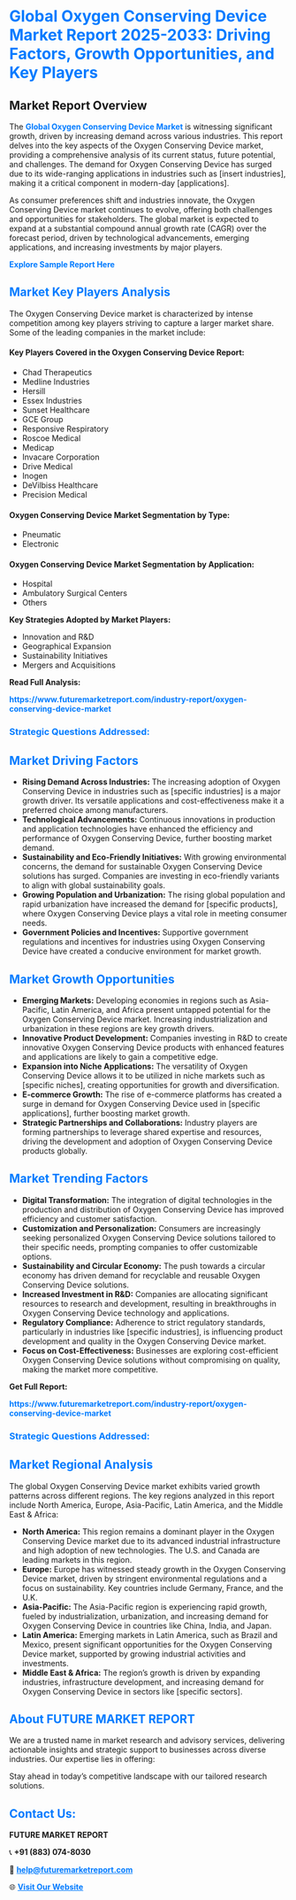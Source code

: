 <h1 style="color: #007BFF;">Global Oxygen Conserving Device Market Report 2025-2033: Driving Factors, Growth Opportunities, and Key Players</h1>

<section id="overview">
<h2>Market Report Overview</h2>
<p>The <a href="https://www.futuremarketreport.com/industry-report/oxygen-conserving-device-market" style="color: #007BFF; text-decoration: none;"><strong>Global Oxygen Conserving Device Market</strong></a> is witnessing significant growth, driven by increasing demand across various industries. This report delves into the key aspects of the Oxygen Conserving Device market, providing a comprehensive analysis of its current status, future potential, and challenges. The demand for Oxygen Conserving Device has surged due to its wide-ranging applications in industries such as [insert industries], making it a critical component in modern-day [applications].</p>
<p>As consumer preferences shift and industries innovate, the Oxygen Conserving Device market continues to evolve, offering both challenges and opportunities for stakeholders. The global market is expected to expand at a substantial compound annual growth rate (CAGR) over the forecast period, driven by technological advancements, emerging applications, and increasing investments by major players.</p>
</section>

<section id="overview">
<p><a href="https://www.futuremarketreport.com/request-sample/reportId=64498" style="color: #007BFF; text-decoration: none;"><strong>Explore Sample Report Here</strong></a></p>
</section>

<section id="key-players">
<h2 style="color: #007BFF;">Market Key Players Analysis</h2>
<p>The Oxygen Conserving Device market is characterized by intense competition among key players striving to capture a larger market share. Some of the leading companies in the market include:</p>
<h4>Key Players Covered in the Oxygen Conserving Device Report:</h4>
<ul><li>Chad Therapeutics</li><li>Medline Industries</li><li>Hersill</li><li>Essex Industries</li><li>Sunset Healthcare</li><li>GCE Group</li><li>Responsive Respiratory</li><li>Roscoe Medical</li><li>Medicap</li><li>Invacare Corporation</li><li>Drive Medical</li><li>Inogen</li><li>DeVilbiss Healthcare</li><li>Precision Medical</li></ul>
<h4>Oxygen Conserving Device Market Segmentation by Type:</h4>
<ul><li>Pneumatic</li><li>Electronic</li></ul>

<h4>Oxygen Conserving Device Market Segmentation by Application:</h4>
<ul><li>Hospital</li><li>Ambulatory Surgical Centers</li><li>Others</li></ul>
<p><strong>Key Strategies Adopted by Market Players:</strong></p>
<ul>
<li>Innovation and R&D</li>
<li>Geographical Expansion</li>
<li>Sustainability Initiatives</li>
<li>Mergers and Acquisitions</li>
</ul>
</section>

<section>
<p><strong>Read Full Analysis: </strong></p><a href="https://www.futuremarketreport.com/industry-report/oxygen-conserving-device-market" style="color: #007BFF; text-decoration: none;"><strong>https://www.futuremarketreport.com/industry-report/oxygen-conserving-device-market</strong></a>
<h3 style="color: #007BFF;">Strategic Questions Addressed:</h3>
</section>

<section id="driving-factors">
<h2 style="color: #007BFF;">Market Driving Factors</h2>
<ul>
<li><strong>Rising Demand Across Industries:</strong> The increasing adoption of Oxygen Conserving Device in industries such as [specific industries] is a major growth driver. Its versatile applications and cost-effectiveness make it a preferred choice among manufacturers.</li>
<li><strong>Technological Advancements:</strong> Continuous innovations in production and application technologies have enhanced the efficiency and performance of Oxygen Conserving Device, further boosting market demand.</li>
<li><strong>Sustainability and Eco-Friendly Initiatives:</strong> With growing environmental concerns, the demand for sustainable Oxygen Conserving Device solutions has surged. Companies are investing in eco-friendly variants to align with global sustainability goals.</li>
<li><strong>Growing Population and Urbanization:</strong> The rising global population and rapid urbanization have increased the demand for [specific products], where Oxygen Conserving Device plays a vital role in meeting consumer needs.</li>
<li><strong>Government Policies and Incentives:</strong> Supportive government regulations and incentives for industries using Oxygen Conserving Device have created a conducive environment for market growth.</li>
</ul>
</section>

<section id="growth-opportunities">
<h2 style="color: #007BFF;">Market Growth Opportunities</h2>
<ul>
<li><strong>Emerging Markets:</strong> Developing economies in regions such as Asia-Pacific, Latin America, and Africa present untapped potential for the Oxygen Conserving Device market. Increasing industrialization and urbanization in these regions are key growth drivers.</li>
<li><strong>Innovative Product Development:</strong> Companies investing in R&D to create innovative Oxygen Conserving Device products with enhanced features and applications are likely to gain a competitive edge.</li>
<li><strong>Expansion into Niche Applications:</strong> The versatility of Oxygen Conserving Device allows it to be utilized in niche markets such as [specific niches], creating opportunities for growth and diversification.</li>
<li><strong>E-commerce Growth:</strong> The rise of e-commerce platforms has created a surge in demand for Oxygen Conserving Device used in [specific applications], further boosting market growth.</li>
<li><strong>Strategic Partnerships and Collaborations:</strong> Industry players are forming partnerships to leverage shared expertise and resources, driving the development and adoption of Oxygen Conserving Device products globally.</li>
</ul>
</section>

<section id="trending-factors">
<h2 style="color: #007BFF;">Market Trending Factors</h2>
<ul>
<li><strong>Digital Transformation:</strong> The integration of digital technologies in the production and distribution of Oxygen Conserving Device has improved efficiency and customer satisfaction.</li>
<li><strong>Customization and Personalization:</strong> Consumers are increasingly seeking personalized Oxygen Conserving Device solutions tailored to their specific needs, prompting companies to offer customizable options.</li>
<li><strong>Sustainability and Circular Economy:</strong> The push towards a circular economy has driven demand for recyclable and reusable Oxygen Conserving Device solutions.</li>
<li><strong>Increased Investment in R&D:</strong> Companies are allocating significant resources to research and development, resulting in breakthroughs in Oxygen Conserving Device technology and applications.</li>
<li><strong>Regulatory Compliance:</strong> Adherence to strict regulatory standards, particularly in industries like [specific industries], is influencing product development and quality in the Oxygen Conserving Device market.</li>
<li><strong>Focus on Cost-Effectiveness:</strong> Businesses are exploring cost-efficient Oxygen Conserving Device solutions without compromising on quality, making the market more competitive.</li>
</ul>
</section>

<section>
<p><strong>Get Full Report: </strong></p><a href="https://www.futuremarketreport.com/industry-report/oxygen-conserving-device-market" style="color: #007BFF; text-decoration: none;"><strong>https://www.futuremarketreport.com/industry-report/oxygen-conserving-device-market</strong></a>
<h3 style="color: #007BFF;">Strategic Questions Addressed:</h3>
</section>


<section id="regional-analysis">
<h2 style="color: #007BFF;">Market Regional Analysis</h2>
<p>The global Oxygen Conserving Device market exhibits varied growth patterns across different regions. The key regions analyzed in this report include North America, Europe, Asia-Pacific, Latin America, and the Middle East & Africa:</p>
<ul>
<li><strong>North America:</strong> This region remains a dominant player in the Oxygen Conserving Device market due to its advanced industrial infrastructure and high adoption of new technologies. The U.S. and Canada are leading markets in this region.</li>
<li><strong>Europe:</strong> Europe has witnessed steady growth in the Oxygen Conserving Device market, driven by stringent environmental regulations and a focus on sustainability. Key countries include Germany, France, and the U.K.</li>
<li><strong>Asia-Pacific:</strong> The Asia-Pacific region is experiencing rapid growth, fueled by industrialization, urbanization, and increasing demand for Oxygen Conserving Device in countries like China, India, and Japan.</li>
<li><strong>Latin America:</strong> Emerging markets in Latin America, such as Brazil and Mexico, present significant opportunities for the Oxygen Conserving Device market, supported by growing industrial activities and investments.</li>
<li><strong>Middle East & Africa:</strong> The region’s growth is driven by expanding industries, infrastructure development, and increasing demand for Oxygen Conserving Device in sectors like [specific sectors].</li>
</ul>
</section>

<footer>
<h2 style="color: #007BFF;">About FUTURE MARKET REPORT</h2>
<p>We are a trusted name in market research and advisory services, delivering actionable insights and strategic support to businesses across diverse industries. Our expertise lies in offering:</p>

<p>Stay ahead in today’s competitive landscape with our tailored research solutions.</p>

<h2 style="color: #007BFF;">Contact Us:</h2>
<p><strong>FUTURE MARKET REPORT</strong></p>
<p>📞 <strong>+91 (883) 074-8030</strong></p>
<p>📧 <strong><a href="mailto:help@futuremarketreport.com" style="color: #007BFF;">help@futuremarketreport.com</a></strong></p>
<p>🌐 <strong><a href="https://www.futuremarketreport.com/" style="color: #007BFF;">Visit Our Website</a></strong></p>
</footer>